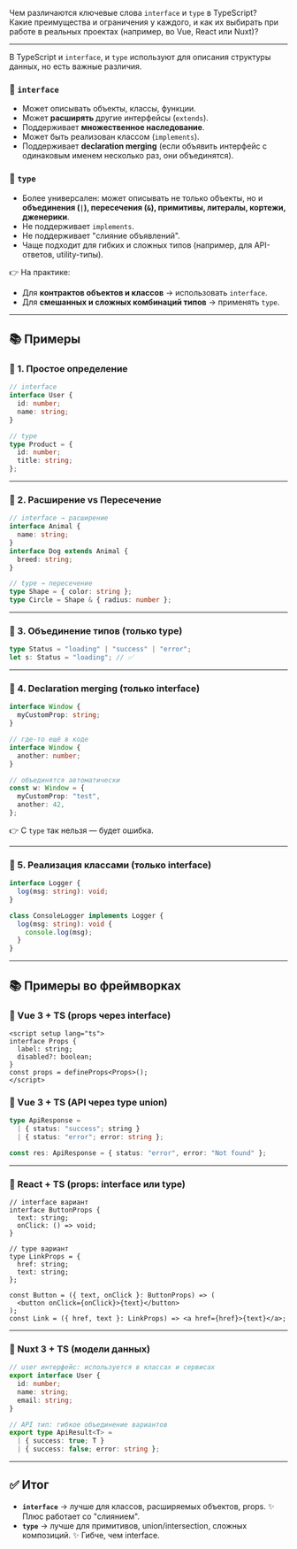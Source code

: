 Чем различаются ключевые слова `interface` и `type` в TypeScript?  
Какие преимущества и ограничения у каждого, и как их выбирать при работе в реальных проектах (например, во Vue, React или Nuxt)?

---

В TypeScript и `interface`, и `type` используют для описания структуры данных, но есть важные различия.

### 🔹 `interface`

- Может описывать объекты, классы, функции.
- Может **расширять** другие интерфейсы (`extends`).
- Поддерживает **множественное наследование**.
- Может быть реализован классом (`implements`).
- Поддерживает **declaration merging** (если объявить интерфейс с одинаковым именем несколько раз, они объединятся).

### 🔹 `type`

- Более универсален: может описывать не только объекты, но и **объединения (`|`), пересечения (`&`), примитивы, литералы, кортежи, дженерики**.
- Не поддерживает `implements`.
- Не поддерживает "слияние объявлений".
- Чаще подходит для гибких и сложных типов (например, для API-ответов, utility-типы).

👉 На практике:

- Для **контрактов объектов и классов** → использовать `interface`.
- Для **смешанных и сложных комбинаций типов** → применять `type`.

---

## 📚 Примеры

### 🔹 1. Простое определение

```ts
// interface
interface User {
  id: number;
  name: string;
}

// type
type Product = {
  id: number;
  title: string;
};
```

---

### 🔹 2. Расширение vs Пересечение

```ts
// interface → расширение
interface Animal {
  name: string;
}
interface Dog extends Animal {
  breed: string;
}

// type → пересечение
type Shape = { color: string };
type Circle = Shape & { radius: number };
```

---

### 🔹 3. Объединение типов (только type)

```ts
type Status = "loading" | "success" | "error";
let s: Status = "loading"; // ✅
```

---

### 🔹 4. Declaration merging (только interface)

```ts
interface Window {
  myCustomProp: string;
}

// где-то ещё в коде
interface Window {
  another: number;
}

// объединятся автоматически
const w: Window = {
  myCustomProp: "test",
  another: 42,
};
```

👉 С `type` так нельзя — будет ошибка.

---

### 🔹 5. Реализация классами (только interface)

```ts
interface Logger {
  log(msg: string): void;
}

class ConsoleLogger implements Logger {
  log(msg: string): void {
    console.log(msg);
  }
}
```

---

## 📚 Примеры во фреймворках

### 🔹 Vue 3 + TS (props через interface)

```vue
<script setup lang="ts">
interface Props {
  label: string;
  disabled?: boolean;
}
const props = defineProps<Props>();
</script>
```

### 🔹 Vue 3 + TS (API через type union)

```ts
type ApiResponse =
  | { status: "success"; string }
  | { status: "error"; error: string };

const res: ApiResponse = { status: "error", error: "Not found" };
```

---

### 🔹 React + TS (props: interface или type)

```tsx
// interface вариант
interface ButtonProps {
  text: string;
  onClick: () => void;
}

// type вариант
type LinkProps = {
  href: string;
  text: string;
};

const Button = ({ text, onClick }: ButtonProps) => (
  <button onClick={onClick}>{text}</button>
);
const Link = ({ href, text }: LinkProps) => <a href={href}>{text}</a>;
```

---

### 🔹 Nuxt 3 + TS (модели данных)

```ts
// user интерфейс: используется в классах и сервисах
export interface User {
  id: number;
  name: string;
  email: string;
}

// API тип: гибкое объединение вариантов
export type ApiResult<T> =
  | { success: true; T }
  | { success: false; error: string };
```

---

## ✅ Итог

- **`interface`** → лучше для классов, расширяемых объектов, props. ✨ Плюс работает со "слиянием".
- **`type`** → лучше для примитивов, union/intersection, сложных композиций. ✨ Гибче, чем interface.
